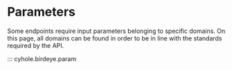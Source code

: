 # Parameters

Some endpoints require input parameters belonging to specific domains. On this page, all domains can be found in order to be in line with the standards required by the API.

::: cyhole.birdeye.param
